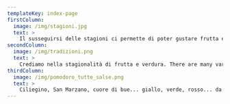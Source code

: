 ```yaml
---
templateKey: index-page
firstColumn:
  image: /img/stagioni.jpg
  text: >
    Il susseguirsi delle stagioni ci permette di poter gustare frutta e verdura, nonchè pescato di vario tipo, che cambiano in sapore, colore e proprietà nutritive. In questa sezione troverete una serie di ricette in cui gli accostamenti tra le materie prime rispettano i ritmi della natura.
secondColumn:
  image: /img/tradizioni.png
  text: >
    Crediamo nella stagionalità di frutta e verdura. There are many variations of passages of Lorem Ipsum available, but the majority have suffered alteration in some form, by injected humour, or randomised words which don't look even slightly believable. If you are going to use a passage of Lorem Ipsum, you need to be sure there isn't anything embarrassing hidden in the
thirdColumn:
  image: /img/pomodoro_tutte_salse.png
  text: >
    Ciliegino, San Marzano, cuore di bue... giallo, verde, rosso... da insalata, da salsa, da essiccare..il pomodoro è forse l’emblema della cucina italiana! Vi proponiamo una serie di ricette, alcune classiche ed altre più innovative, che lo vedono protagonista.
---
```

